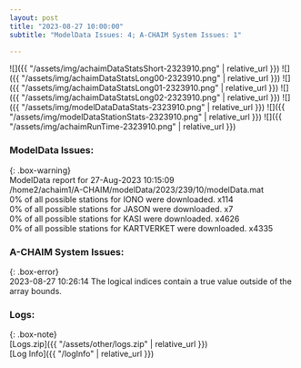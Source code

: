 ```yaml
---
layout: post
title: "2023-08-27 10:00:00"
subtitle: "ModelData Issues: 4; A-CHAIM System Issues: 1"

---
```


![]({{ "/assets/img/achaimDataStatsShort-2323910.png" | relative_url }})
![]({{ "/assets/img/achaimDataStatsLong00-2323910.png" | relative_url }})
![]({{ "/assets/img/achaimDataStatsLong01-2323910.png" | relative_url }})
![]({{ "/assets/img/achaimDataStatsLong02-2323910.png" | relative_url }})
![]({{ "/assets/img/modelDataDataStats-2323910.png" | relative_url }})
![]({{ "/assets/img/modelDataStationStats-2323910.png" | relative_url }})
![]({{ "/assets/img/achaimRunTime-2323910.png" | relative_url }})


### ModelData Issues:  
  
{: .box-warning}  
 ModelData report for 27-Aug-2023 10:15:09   
 /home2/achaim1/A-CHAIM/modelData/2023/239/10/modelData.mat   
 0% of all possible stations for IONO were downloaded. x114   
 0% of all possible stations for JASON were downloaded. x7   
 0% of all possible stations for KASI were downloaded. x4626   
 0% of all possible stations for KARTVERKET were downloaded. x4335   
  
### A-CHAIM System Issues:  
  
{: .box-error}  
2023-08-27 10:26:14 The logical indices contain a true value outside of the array bounds.  

### Logs:  
  
{: .box-note}  
[Logs.zip]({{ "/assets/other/logs.zip" | relative_url }})  
[Log Info]({{ "/logInfo" | relative_url }})  

